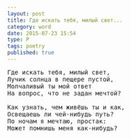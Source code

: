```yaml
---
layout: post
title: Где искать тебя, милый свет...
category: word
date: 2015-07-23 15:54
type: P
tags: poetry
published: true
---
```


<pre>
Где искать тебя, милый свет,
Лучик солнца в пещере пустой,
Молчаливый ты мой ответ
На вопрос, что не задан мечтой?

Как узнать, чем живёшь ты и как,
Освещаешь ли чей-нибудь путь?
По ночам я мечтаю, простак:
Может помнишь меня как-нибудь?
</pre>
